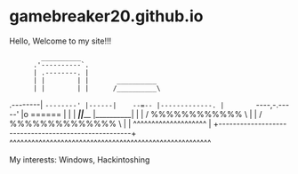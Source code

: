 # gamebreaker20.github.io

Hello, 
Welcome to my site!!!

            __________                                 
          .'----------`.                              
          | .--------. |                             
          | |        | |       __________              
          | |        | |      /__________\             
 .--------| `--------' |------|    --=-- |-------------.
 |        `----,-.-----'      |o ======  |             | 
 |       ______|_|_______     |__________|             | 
 |      /  %%%%%%%%%%%%  \                             | 
 |     /  %%%%%%%%%%%%%%  \                            | 
 |     ^^^^^^^^^^^^^^^^^^^^                            | 
 +-----------------------------------------------------+
 ^^^^^^^^^^^^^^^^^^^^^^^^^^^^^^^^^^^^^^^^^^^^^^^^^^^^^^^ 

My interests: Windows, Hackintoshing

